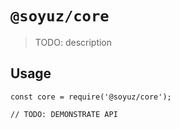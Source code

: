 # `@soyuz/core`

> TODO: description

## Usage

```
const core = require('@soyuz/core');

// TODO: DEMONSTRATE API
```

